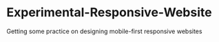 # Experimental-Responsive-Website
 Getting some practice on designing mobile-first responsive websites
